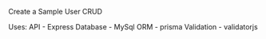 Create a Sample User CRUD

Uses:
API - Express
Database - MySql
ORM - prisma
Validation - validatorjs
